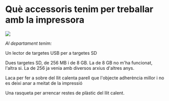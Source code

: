 # Què accessoris tenim per treballar amb la impressora

![](img/Impressora%203D5.jpg)

_Al departament tenim:_

Un lector de targetes USB per a targetes SD

Dues targetes SD, de 256 MB i de 8 GB. La de 8 GB no m'ha funcionat, l'altra si. La de 256 ja venia amb diversos arxius d'altres anys.

Laca per fer a sobre del llit calenta parell que l'objecte adherència millor i no es deixi anar a meitat de la impressió

Una rasqueta per arrencar restes de plàstic del llit calent.